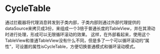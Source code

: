 # CycleTable
通过拦截器将代理消息转发到子类内部，子类内部则通过外部代理提供的dataSource来拷贝成3份，来组成一个3倍于普通长度的TableView，并在其滑动时进行处理，形成可以无限循环滚动的效果。
这样，在外部看起来，使用这个TableView和普通TableView没有什么不同，但是多了一个可以循环滚动的“属性”，可设置的属性isCycleTable，方便切换普通模式和循环滚动模式。
